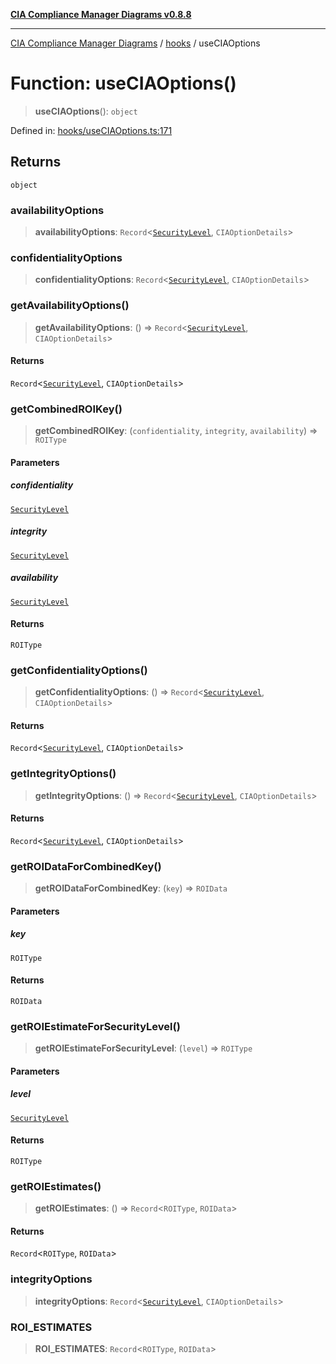 [**CIA Compliance Manager Diagrams v0.8.8**](../../README.md)

***

[CIA Compliance Manager Diagrams](../../modules.md) / [hooks](../README.md) / useCIAOptions

# Function: useCIAOptions()

> **useCIAOptions**(): `object`

Defined in: [hooks/useCIAOptions.ts:171](https://github.com/Hack23/cia-compliance-manager/blob/88094f2c4c350fd10a1e440c3eab70aedd819944/src/hooks/useCIAOptions.ts#L171)

## Returns

`object`

### availabilityOptions

> **availabilityOptions**: `Record`\<[`SecurityLevel`](../../types/cia/type-aliases/SecurityLevel.md), `CIAOptionDetails`\>

### confidentialityOptions

> **confidentialityOptions**: `Record`\<[`SecurityLevel`](../../types/cia/type-aliases/SecurityLevel.md), `CIAOptionDetails`\>

### getAvailabilityOptions()

> **getAvailabilityOptions**: () => `Record`\<[`SecurityLevel`](../../types/cia/type-aliases/SecurityLevel.md), `CIAOptionDetails`\>

#### Returns

`Record`\<[`SecurityLevel`](../../types/cia/type-aliases/SecurityLevel.md), `CIAOptionDetails`\>

### getCombinedROIKey()

> **getCombinedROIKey**: (`confidentiality`, `integrity`, `availability`) => `ROIType`

#### Parameters

##### confidentiality

[`SecurityLevel`](../../types/cia/type-aliases/SecurityLevel.md)

##### integrity

[`SecurityLevel`](../../types/cia/type-aliases/SecurityLevel.md)

##### availability

[`SecurityLevel`](../../types/cia/type-aliases/SecurityLevel.md)

#### Returns

`ROIType`

### getConfidentialityOptions()

> **getConfidentialityOptions**: () => `Record`\<[`SecurityLevel`](../../types/cia/type-aliases/SecurityLevel.md), `CIAOptionDetails`\>

#### Returns

`Record`\<[`SecurityLevel`](../../types/cia/type-aliases/SecurityLevel.md), `CIAOptionDetails`\>

### getIntegrityOptions()

> **getIntegrityOptions**: () => `Record`\<[`SecurityLevel`](../../types/cia/type-aliases/SecurityLevel.md), `CIAOptionDetails`\>

#### Returns

`Record`\<[`SecurityLevel`](../../types/cia/type-aliases/SecurityLevel.md), `CIAOptionDetails`\>

### getROIDataForCombinedKey()

> **getROIDataForCombinedKey**: (`key`) => `ROIData`

#### Parameters

##### key

`ROIType`

#### Returns

`ROIData`

### getROIEstimateForSecurityLevel()

> **getROIEstimateForSecurityLevel**: (`level`) => `ROIType`

#### Parameters

##### level

[`SecurityLevel`](../../types/cia/type-aliases/SecurityLevel.md)

#### Returns

`ROIType`

### getROIEstimates()

> **getROIEstimates**: () => `Record`\<`ROIType`, `ROIData`\>

#### Returns

`Record`\<`ROIType`, `ROIData`\>

### integrityOptions

> **integrityOptions**: `Record`\<[`SecurityLevel`](../../types/cia/type-aliases/SecurityLevel.md), `CIAOptionDetails`\>

### ROI\_ESTIMATES

> **ROI\_ESTIMATES**: `Record`\<`ROIType`, `ROIData`\>
